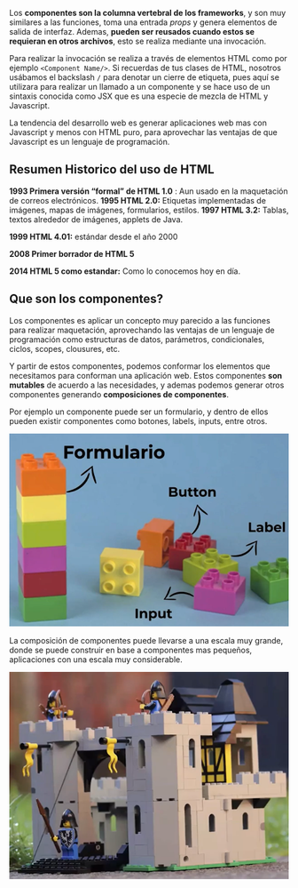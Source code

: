 Los **componentes son la columna vertebral de los frameworks**, y son muy similares a las funciones, toma una entrada *props* y genera elementos de salida de interfaz. Ademas, **pueden ser reusados cuando estos se requieran en otros archivos**, esto se realiza mediante una invocación.

Para realizar la invocación se realiza a través de elementos HTML como por ejemplo `<Component Name/>`. Si recuerdas de tus clases de HTML, nosotros usábamos el backslash `/` para denotar un cierre de etiqueta, pues aquí se utilizara para realizar un llamado a un componente y se hace uso de un sintaxis conocida como JSX que es una especie de mezcla de HTML y Javascript.

La tendencia del desarrollo web es generar aplicaciones web mas con Javascript y menos con HTML puro, para aprovechar las ventajas de que Javascript es un lenguaje de programación.

## Resumen Historico del uso de HTML

**1993 Primera versión “formal” de HTML 1.0** : Aun usado en la maquetación de correos electrónicos.
**1995 HTML 2.0:** Etiquetas implementadas de imágenes, mapas de imágenes, formularios, estilos.
**1997 HTML 3.2:** Tablas, textos alrededor de imágenes, applets de Java.

**1999 HTML 4.01:** estándar desde el año 2000

**2008 Primer borrador de HTML 5** 

**2014 HTML 5 como estandar:** Como lo conocemos hoy en día.

## Que son los componentes?

Los componentes es aplicar un concepto muy parecido a las funciones para realizar maquetación, aprovechando las ventajas de un lenguaje de programación como estructuras de datos, parámetros, condicionales, ciclos, scopes, clousures, etc.

Y partir de estos componentes, podemos conformar los elementos que necesitamos para conforman una aplicación web. Estos componentes **son mutables** de acuerdo a las necesidades, y ademas podemos generar otros componentes generando **composiciones de componentes**.

Por ejemplo un componente puede ser un formulario, y dentro de ellos pueden existir componentes como botones, labels, inputs, entre otros.

![](img/2022-08-18-12-07-10-image.png)

La composición de componentes puede llevarse a una escala muy grande, donde se puede construir en base a componentes mas pequeños, aplicaciones con una escala muy considerable.

![](img/2022-08-18-12-09-44-image.png)
